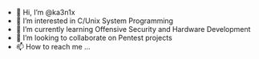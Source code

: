 - 👋 Hi, I’m @ka3n1x
- 👀 I’m interested in C/Unix System Programming
- 🌱 I’m currently learning Offensive Security and Hardware Development
- 💞️ I’m looking to collaborate on Pentest projects
- 📫 How to reach me ...

<!---
ka3n1x/ka3n1x is a ✨ special ✨ repository because its `README.md` (this file) appears on your GitHub profile.
You can click the Preview link to take a look at your changes.
--->
